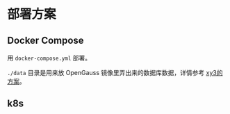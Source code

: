 # 部署方案

## Docker Compose

用 `docker-compose.yml` 部署。

`./data` 目录是用来放 OpenGauss 镜像里弄出来的数据库数据，详情参考 [xy3的方案](https://github.com/xy3xy3/openeuler-openGauss-docker-forstudy)。

## k8s

